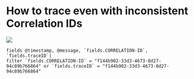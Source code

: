 # How to trace even with inconsistent Correlation IDs

<img src="https://s.natalian.org/2021-08-19/or.png">

	fields @timestamp, @message, `fields.CORRELATION-ID`, `fields.traceID`| 
	filter `fields.CORRELATION-ID` = "f144b902-33d3-4673-8d27-94c89b766864" or `fields.traceID` = "f144b902-33d3-4673-8d27-94c89b766864"
